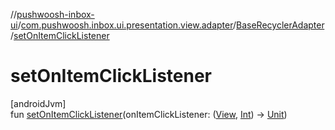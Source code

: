 //[pushwoosh-inbox-ui](../../../index.md)/[com.pushwoosh.inbox.ui.presentation.view.adapter](../index.md)/[BaseRecyclerAdapter](index.md)/[setOnItemClickListener](set-on-item-click-listener.md)

# setOnItemClickListener

[androidJvm]\
fun [setOnItemClickListener](set-on-item-click-listener.md)(onItemClickListener: ([View](https://developer.android.com/reference/kotlin/android/view/View.html), [Int](https://kotlinlang.org/api/latest/jvm/stdlib/kotlin-stdlib/kotlin/-int/index.html)) -&gt; [Unit](https://kotlinlang.org/api/latest/jvm/stdlib/kotlin-stdlib/kotlin/-unit/index.html))

